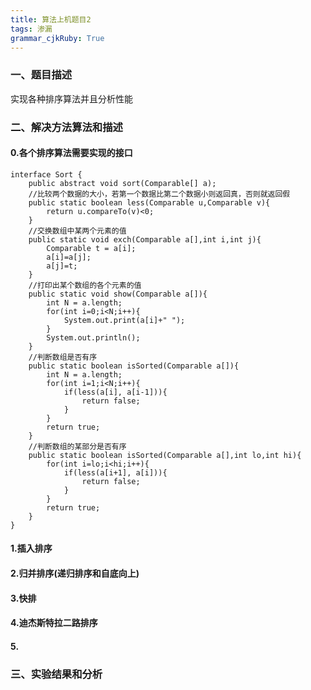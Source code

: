 ```yaml
---
title: 算法上机题目2
tags: 渗漏
grammar_cjkRuby: True
---
```


### 一、题目描述
实现各种排序算法并且分析性能
### 二、解决方法算法和描述
#### 0.各个排序算法需要实现的接口
```
interface Sort {
	public abstract void sort(Comparable[] a);
	//比较两个数据的大小，若第一个数据比第二个数据小则返回真，否则就返回假
	public static boolean less(Comparable u,Comparable v){
		return u.compareTo(v)<0;
	}
	//交换数组中某两个元素的值
	public static void exch(Comparable a[],int i,int j){
		Comparable t = a[i];
		a[i]=a[j];
		a[j]=t;
	}
	//打印出某个数组的各个元素的值
	public static void show(Comparable a[]){
		int N = a.length;
		for(int i=0;i<N;i++){
			System.out.print(a[i]+" ");
		}
		System.out.println();
	}
	//判断数组是否有序
	public static boolean isSorted(Comparable a[]){
		int N = a.length;
		for(int i=1;i<N;i++){
			if(less(a[i], a[i-1])){
				return false;
			}
		}
		return true;
	}
	//判断数组的某部分是否有序
	public static boolean isSorted(Comparable a[],int lo,int hi){
		for(int i=lo;i<hi;i++){
			if(less(a[i+1], a[i])){
				return false;
			}
		}
		return true;
	}
}
```
#### 1.插入排序
#### 2.归并排序(递归排序和自底向上)
#### 3.快排
#### 4.迪杰斯特拉二路排序
#### 5.
### 三、实验结果和分析
